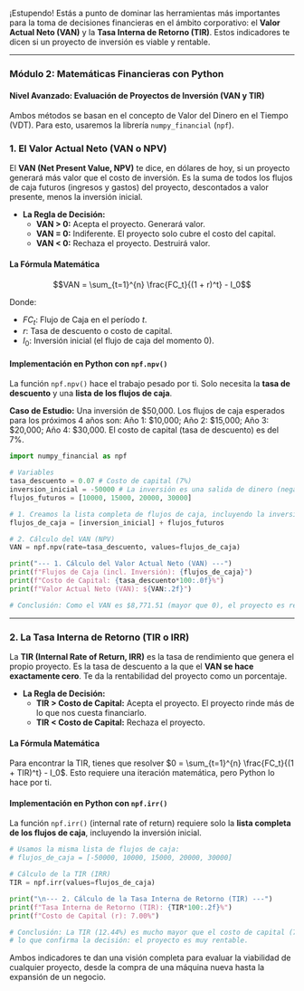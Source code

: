 ¡Estupendo\! Estás a punto de dominar las herramientas más importantes para la toma de decisiones financieras en el ámbito corporativo: el **Valor Actual Neto (VAN)** y la **Tasa Interna de Retorno (TIR)**. Estos indicadores te dicen si un proyecto de inversión es viable y rentable.

-----

### Módulo 2: Matemáticas Financieras con Python

#### Nivel Avanzado: Evaluación de Proyectos de Inversión (VAN y TIR)

Ambos métodos se basan en el concepto de Valor del Dinero en el Tiempo (VDT). Para esto, usaremos la librería `numpy_financial` (`npf`).

### 1\. El Valor Actual Neto (VAN o NPV)

El **VAN (Net Present Value, NPV)** te dice, en dólares de hoy, si un proyecto generará más valor que el costo de inversión. Es la suma de todos los flujos de caja futuros (ingresos y gastos) del proyecto, descontados a valor presente, menos la inversión inicial.

  * **La Regla de Decisión:**
      * **VAN \> 0:** Acepta el proyecto. Generará valor.
      * **VAN = 0:** Indiferente. El proyecto solo cubre el costo del capital.
      * **VAN \< 0:** Rechaza el proyecto. Destruirá valor.

#### La Fórmula Matemática

$$VAN = \sum_{t=1}^{n} \frac{FC_t}{(1 + r)^t} - I_0$$

Donde:

  * $FC_t$: Flujo de Caja en el período $t$.
  * $r$: Tasa de descuento o costo de capital.
  * $I_0$: Inversión inicial (el flujo de caja del momento 0).

#### Implementación en Python con `npf.npv()`

La función `npf.npv()` hace el trabajo pesado por ti. Solo necesita la **tasa de descuento** y una **lista de los flujos de caja**.

**Caso de Estudio:** Una inversión de $50,000. Los flujos de caja esperados para los próximos 4 años son: Año 1: $10,000; Año 2: $15,000; Año 3: $20,000; Año 4: $30,000. El costo de capital (tasa de descuento) es del 7%.

```python
import numpy_financial as npf

# Variables
tasa_descuento = 0.07 # Costo de capital (7%)
inversion_inicial = -50000 # La inversión es una salida de dinero (negativo)
flujos_futuros = [10000, 15000, 20000, 30000]

# 1. Creamos la lista completa de flujos de caja, incluyendo la inversión inicial (período 0)
flujos_de_caja = [inversion_inicial] + flujos_futuros

# 2. Cálculo del VAN (NPV)
VAN = npf.npv(rate=tasa_descuento, values=flujos_de_caja)

print("--- 1. Cálculo del Valor Actual Neto (VAN) ---")
print(f"Flujos de Caja (incl. Inversión): {flujos_de_caja}")
print(f"Costo de Capital: {tasa_descuento*100:.0f}%")
print(f"Valor Actual Neto (VAN): ${VAN:.2f}")

# Conclusión: Como el VAN es $8,771.51 (mayor que 0), el proyecto es rentable.
```

-----

### 2\. La Tasa Interna de Retorno (TIR o IRR)

La **TIR (Internal Rate of Return, IRR)** es la tasa de rendimiento que genera el propio proyecto. Es la tasa de descuento a la que el **VAN se hace exactamente cero**. Te da la rentabilidad del proyecto como un porcentaje.

  * **La Regla de Decisión:**
      * **TIR \> Costo de Capital:** Acepta el proyecto. El proyecto rinde más de lo que nos cuesta financiarlo.
      * **TIR \< Costo de Capital:** Rechaza el proyecto.

#### La Fórmula Matemática

Para encontrar la TIR, tienes que resolver $0 = \sum_{t=1}^{n} \frac{FC_t}{(1 + TIR)^t} - I_0$. Esto requiere una iteración matemática, pero Python lo hace por ti.

#### Implementación en Python con `npf.irr()`

La función `npf.irr()` (internal rate of return) requiere solo la **lista completa de los flujos de caja**, incluyendo la inversión inicial.

```python
# Usamos la misma lista de flujos de caja:
# flujos_de_caja = [-50000, 10000, 15000, 20000, 30000]

# Cálculo de la TIR (IRR)
TIR = npf.irr(values=flujos_de_caja)

print("\n--- 2. Cálculo de la Tasa Interna de Retorno (TIR) ---")
print(f"Tasa Interna de Retorno (TIR): {TIR*100:.2f}%")
print(f"Costo de Capital (r): 7.00%")

# Conclusión: La TIR (12.44%) es mucho mayor que el costo de capital (7%),
# lo que confirma la decisión: el proyecto es muy rentable.
```

Ambos indicadores te dan una visión completa para evaluar la viabilidad de cualquier proyecto, desde la compra de una máquina nueva hasta la expansión de un negocio.

